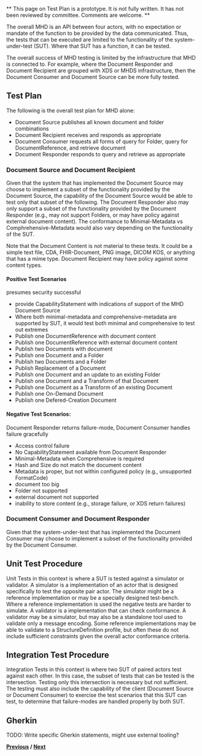 ** This page on Test Plan is a prototype. It is not fully written. It has not been reviewed by committee. Comments are welcome. **

The overall MHD is an API between four actors, with no expectation or mandate of the function to be provided by the data communicated. Thus, the tests that can be executed are limited to the functionality of the system-under-test (SUT). Where that SUT has a function, it can be tested. 

The overall success of MHD testing is limited by the infrastructure that MHD is connected to. For example, where the Document Responder and Document Recipient are grouped with XDS or MHDS infrastructure, then the Document Consumer and Document Source can be more fully tested. 

## Test Plan

The following is the overall test plan for MHD alone:
* Document Source publishes all known document and folder combinations
* Document Recipient receives and responds as appropriate
* Document Consumer requests all forms of query for Folder, query for DocumentReference, and retrieve document
* Document Responder responds to query and retrieve as appropriate

### Document Source and Document Recipient

Given that the system that has implemented the Document Source may choose to implement a subset of the functionality provided by the Document Source, the capability of the Document Source would be able to test only that subset of the following. The Document Responder also may only support a subset of the functionality provided by the Document Responder (e.g., may not support Folders, or may have policy against external document content). The conformance to Minimal-Metadata vs Comphrehensive-Metadata would also vary depending on the functionality of the SUT. 

Note that the Document Content is not material to these tests. It could be a simple text file, CDA, FHIR-Document, PNG image, DICOM KOS, or anything that has a mime type. Document Recipient may have policy against some content types.

#### Positive Test Scenarios 
presumes security successful
* provide CapabilityStatement with indications of support of the MHD Document Source
* Where both minimal-metadata and comprehensive-metadata are supported by SUT, it would test both minimal and comprehensive to test out extremes 
* Publish one DocumentReference with document content
* Publish one DocumentReference with external document content
* Publish two Documents with document
* Publish one Document and a Folder
* Publish two Documents and a Folder
* Publish Replacement of a Document
* Publish one Document and an update to an existing Folder 
* Publish one Document and a Transform of that Document
* Publish one Document as a Transform of an existing Document
* Publish one On-Demand Document
* Publish one Defered-Creation Document

#### Negative Test Scenarios: 
Document Responder returns failure-mode, Document Consumer handles failure gracefully
* Access control failure
* No CapabilityStatement available from Document Responder
* Minimal-Metadata when Comprehensive is required
* Hash and Size do not match the document content
* Metadata is proper, but not within configured policy (e.g., unsupported FormatCode)
* document too big
* Folder not supported
* external document not supported
* inability to store content (e.g., storage failure, or XDS return failures)


### Document Consumer and Document Responder


Given that the system-under-test that has implemented the Document Consumer may choose to implement a subset of the functionality provided by the Document Consumer.


## Unit Test Procedure

Unit Tests in this context is where a SUT is tested against a simulator or validator.  A simulator is a implementation of an actor that is designed specifically to test the opposite pair actor. The simulator might be a reference implementation or may be a specially designed test-bench. Where a reference implementation is used the negative tests are harder to simulate. A validator is a implementation that can check conformance. A validator may be a simulator, but may also be a standalone tool used to validate only a message encoding. Some reference implementations may be able to validate to a StructureDefinition profile, but often these do not include sufficient constraints given the overall actor conformance criteria. 

## Integration Test Procedure

Integration Tests in this context is where two SUT of paired actors test against each other. In this case, the subset of tests that can be tested is the intersection. Testing only this intersection is necessary but not sufficient. The testing must also include the capability of the client (Document Source or Document Consumer) to exercise the test scenarios that this SUT can test, to determine that failure-modes are handled properly by both SUT.

## Gherkin
TODO: Write specific Gherkin statements, might use external tooling?


**[Previous](appendix_z.html) / [Next](a_issues.html)**

